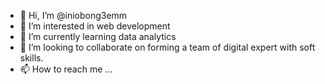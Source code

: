 - 👋 Hi, I’m @iniobong3emm
- 👀 I’m interested in web development
- 🌱 I’m currently learning data analytics 
- 💞️ I’m looking to collaborate on forming a team of digital expert with soft skills.
- 📫 How to reach me ...

<!---
iniobong3emm/iniobong3emm is a ✨ special ✨ repository because its `README.md` (this file) appears on your GitHub profile.
You can click the Preview link to take a look at your changes.
--->
